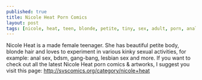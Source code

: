 ```yaml
---
published: true
title: Nicole Heat Porn Comics
layout: post
tags: [nicole, heat, teen, blonde, petite, tiny, sex, adult, porn, anal, ]
---
```

Nicole Heat is a made female teenager. She has beautiful petite body, blonde hair and loves to experiment in various kinky sexual activities, for example: anal sex, bdsm, gang-bang, lesbian sex and more.
If you want to check out all the latest Nicole Heat porn comics & artworks, I suggest you visit this page: http://svscomics.org/category/nicole+heat
